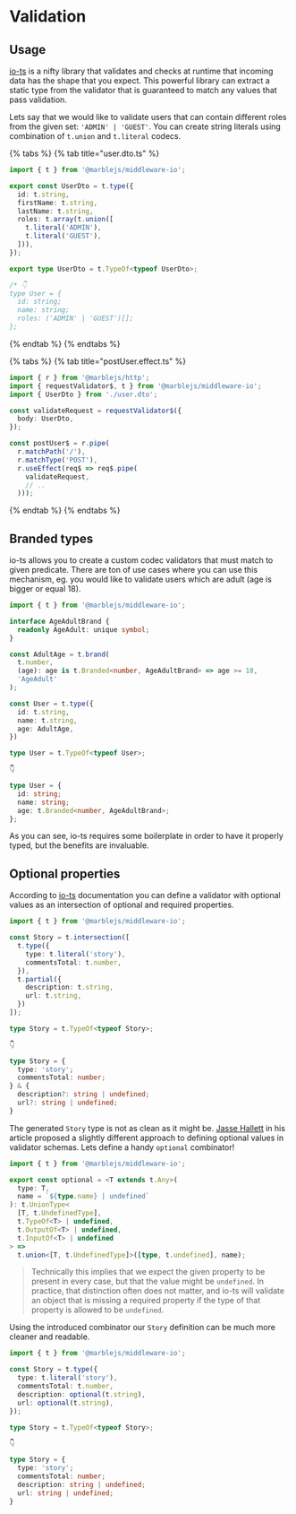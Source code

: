 # Validation

## Usage

[io-ts](https://github.com/gcanti/io-ts) is a nifty library that validates and checks at runtime that incoming data has the shape that you expect. This powerful library can extract a static type from the validator that is guaranteed to match any values that pass validation.

Lets say that we would like to validate users that can contain different roles from the given set: `'ADMIN' | 'GUEST'`. You can create string literals using combination of `t.union` and `t.literal` codecs.

{% tabs %}
{% tab title="user.dto.ts" %}
```typescript
import { t } from '@marblejs/middleware-io';

export const UserDto = t.type({
  id: t.string,
  firstName: t.string,
  lastName: t.string,
  roles: t.array(t.union([
    t.literal('ADMIN'),
    t.literal('GUEST'),
  ])),
});

export type UserDto = t.TypeOf<typeof UserDto>;

/* 👇
type User = {
  id: string;
  name: string;
  roles: ('ADMIN' | 'GUEST')[];
};
```
{% endtab %}
{% endtabs %}

{% tabs %}
{% tab title="postUser.effect.ts" %}
```typescript
import { r } from '@marblejs/http';
import { requestValidator$, t } from '@marblejs/middleware-io';
import { UserDto } from './user.dto';

const validateRequest = requestValidator$({
  body: UserDto,
});

const postUser$ = r.pipe(
  r.matchPath('/'),
  r.matchType('POST'),
  r.useEffect(req$ => req$.pipe(
    validateRequest,
    // ..
  )));
```
{% endtab %}
{% endtabs %}

## Branded types

io-ts allows you to create a custom codec validators that must match to given predicate. There are ton of use cases where you can use this mechanism, eg. you would like to validate users which are adult \(age is bigger or equal 18\).

```typescript
import { t } from '@marblejs/middleware-io';

interface AgeAdultBrand {
  readonly AgeAdult: unique symbol;
}

const AdultAge = t.brand(
  t.number,
  (age): age is t.Branded<number, AgeAdultBrand> => age >= 18,
  'AgeAdult'
);

const User = t.type({
  id: t.string,
  name: t.string,
  age: AdultAge,
})

type User = t.TypeOf<typeof User>;

👇

type User = {
  id: string;
  name: string;
  age: t.Branded<number, AgeAdultBrand>;
};
```

As you can see, io-ts requires some boilerplate in order to have it properly typed, but the benefits are invaluable.

## Optional properties

According to [io-ts](https://github.com/gcanti/io-ts) documentation you can define a validator with optional values as an intersection of optional and required properties.

```typescript
import { t } from '@marblejs/middleware-io';

const Story = t.intersection([
  t.type({
    type: t.literal('story'),
    commentsTotal: t.number,
  }),
  t.partial({
    description: t.string,
    url: t.string,
  })
]);

type Story = t.TypeOf<typeof Story>;

👇

type Story = {
  type: 'story';
  commentsTotal: number;
} & {
  description?: string | undefined;
  url?: string | undefined;
}
```

The generated `Story` type is not as clean as it might be. [Jasse Hallett](https://www.olioapps.com/blog/checking-types-real-world-typescript/) in his article proposed a slightly different approach to defining optional values in validator schemas. Lets define a handy `optional` combinator!

```typescript
import { t } from '@marblejs/middleware-io';

export const optional = <T extends t.Any>(
  type: T,
  name = `${type.name} | undefined`
): t.UnionType<
  [T, t.UndefinedType],
  t.TypeOf<T> | undefined,
  t.OutputOf<T> | undefined,
  t.InputOf<T> | undefined
> =>
  t.union<[T, t.UndefinedType]>([type, t.undefined], name);
```

> Technically this implies that we expect the given property to be present in every case, but that the value might be `undefined`. In practice, that distinction often does not matter, and io-ts will validate an object that is missing a required property if the type of that property is allowed to be `undefined`.

Using the introduced combinator our `Story` definition can be much more cleaner and readable.

```typescript
import { t } from '@marblejs/middleware-io';

const Story = t.type({
  type: t.literal('story'),
  commentsTotal: t.number,
  description: optional(t.string),
  url: optional(t.string),
});

type Story = t.TypeOf<typeof Story>;

👇

type Story = {
  type: 'story';
  commentsTotal: number;
  description: string | undefined;
  url: string | undefined;
}
```

